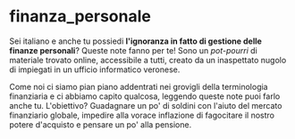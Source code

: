 # finanza_personale

Sei italiano e anche tu possiedi **l'ignoranza in fatto di gestione delle finanze personali**? Queste note fanno per te! Sono un _pot-pourri_ di materiale trovato online, accessibile a tutti, creato da un inaspettato nugolo di impiegati in un ufficio informatico veronese.

Come noi ci siamo pian piano addentrati nei grovigli della terminologia finanziaria e ci abbiamo capito qualcosa, leggendo queste note puoi farlo anche tu. L'obiettivo? Guadagnare un po' di soldini con l'aiuto del mercato finanziario globale, impedire alla vorace inflazione di fagocitare il nostro potere d'acquisto e pensare un po' alla pensione.